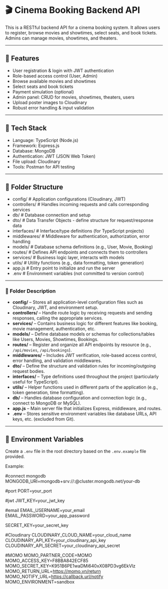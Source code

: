 # 🎬 Cinema Booking Backend API

This is a RESTful backend API for a cinema booking system. It allows users to register, browse movies and showtimes, select seats, and book tickets. Admins can manage movies, showtimes, and theaters.

---

## 🔧 Features

- User registration & login with JWT authentication
- Role-based access control (User, Admin)
- Browse available movies and showtimes
- Select seats and book tickets
- Payment simulation (optional)
- Admin panel: CRUD for movies, showtimes, theaters, users
- Upload poster images to Cloudinary
- Robust error handling & input validation

---

## 🚀 Tech Stack

- Language: TypeScript (Node.js)
- Framework: Express.js
- Database: MongoDB
- Authentication: JWT (JSON Web Token)
- File upload: Cloudinary
- Tools: Postman for API testing

---

## 📁 Folder Structure

- config/ # Application configurations (Cloudinary, JWT) 
- controllers/ # Handles incoming requests and calls corresponding services 
- db/ # Database connection and setup 
- dto/ # Data Transfer Objects - define structure for request/response data 
- interfaces/ # Interface/type definitions (for TypeScript projects) 
- middlewares/ # Middleware for authentication, authorization, error handling 
- models/ # Database schema definitions (e.g., User, Movie, Booking) 
- routes/ # Defines API endpoints and connects them to controllers 
- services/ # Business logic layer, interacts with models 
- utils/ # Utility functions (e.g., data formatting, token generation) 
- app.js # Entry point to initialize and run the server 
- .env # Environment variables (not committed to version control)

---

### 🧾 Folder Description

- **config/** – Stores all application-level configuration files such as Cloudinary, JWT, and environment setup.
- **controllers/** – Handle route logic by receiving requests and sending responses, calling the appropriate services.
- **services/** – Contains business logic for different features like booking, movie management, authentication, etc.
- **models/** – Define database models or schemas for collections/tables like Users, Movies, Showtimes, Bookings.
- **routes/** – Register and organize all API endpoints by resource (e.g., `/api/movies`, `/api/bookings`).
- **middlewares/** – Includes JWT verification, role-based access control, error handling, and validation middlewares.
- **dto/** – Define the structure and validation rules for incoming/outgoing request bodies.
- **interfaces/** – Type definitions used throughout the project (particularly useful for TypeScript).
- **utils/** – Helper functions used in different parts of the application (e.g., token generation, time formatting).
- **db/** – Handles database configuration and connection logic (e.g., connect to MongoDB or MySQL).
- **app.js** – Main server file that initializes Express, middleware, and routes.
- **.env** – Stores sensitive environment variables like database URLs, API keys, etc. (excluded from Git).

---

## 🔐 Environment Variables

Create a `.env` file in the root directory based on the `.env.example` file provided.

Example:

#connect mongodb
MONGODB_URI=mongodb+srv://<username>:<password>@cluster.mongodb.net/your-db

#port
PORT=your_port

#jwt
JWT_KEY=your_jwt_key

#email
EMAIL_USERNAME=your_email
EMAIL_PASSWORD=your_app_password

SECRET_KEY=your_secret_key

#Cloudinary
CLOUDINARY_CLOUD_NAME=your_cloud_name
CLOUDINARY_API_KEY=your_cloudinary_api_key
CLOUDINARY_API_SECRET=your_cloudinary_api_secret

#MOMO
MOMO_PARTNER_CODE=MOMO
MOMO_ACCESS_KEY=F8BBA842ECF85
MOMO_SECRET_KEY=K951B6PE1waDMi640xX08PD3vg6EkVlz
MOMO_RETURN_URL=https://momo.vn/return
MOMO_NOTIFY_URL=https://callback.url/notify
MOMO_ENVIRONMENT=sandbox